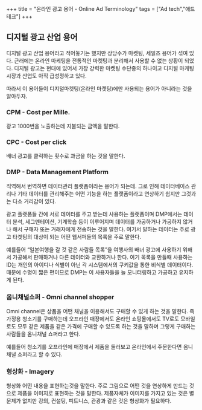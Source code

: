 +++
title = "온라인 광고 용어 - Online Ad Terminology"
tags = ["Ad tech","애드테크"]
+++

## 디지털 광고 산업 용어

디지털 광고 산업 용어라고 적어놓기는 했지만 상당수가 마켓팅, 세일즈 용어가 섞여 있다. 근래에는 온라인 마케팅을 전통적인 마켓팅과 분리해서 사용할 수 없는 상황이 되었다.  디지털 광고는 현대에 있어서 가장 강력한 마켓팅 수단중의 하나이고 디지털 마케팅 시장과 산업도 아직 급성정하고 있다.

따라서 이 용어들이 디지털마켓팅(온라인 마켓팅)에만 사용되는 용어가 아니라는 것을 알아두자.

### CPM - Cost per Mille.

광고 1000번을 노출하는데 지불되는 금액을 말한다.

### CPC - Cost per click

배너 광고를 클릭하는 횟수로 과금을 하는 것을 말한다.

### DMP - Data Management Platform

직역해서 번역하면 데이터관리 플랫폼이라는 용어가 되는데. 그로 인해 데이터베이스 관리나 기타 데이터를 관리해주는 어떤 기능을 하는 플랫폼이라고 연상하기 쉽지만 그것과는 다소 거리감이 있다.

광고 플랫폼들 간에 서로 데이터를 주고 받는데 사용하는 플랫폼이며 DMP에서는 데이터 분석, 세그멘테이션, 기계학습 등이 이루어지며 데이터를 가공하거나 가공하지 않거나 해서 구매자 또는 거래자에게 전송하는 것을 말한다. 여기서 말하는 데이터는 주로 광고 타겟팅의 대상이 되는 어떤 웹서퍼들의 목록을 주로 말한다.

예를들어 “일본여행을 갈 것 같은 사람들 목록”을 여행사의 배너 광고에 사용하기 위해서 가공해서 판매하거나 다른 데이터와 교환하거나 한다.  여기 목록을 만들때 사용하는 ID는 개인의 아이디나 식별이 아닌 각 시스템에서의 쿠키값을 통한 비식별 데이터이다.  때문에 수명이 짧은 편이므로 DMP는 이 사용자들을 늘 모니터링하고 가공하고 유지하게 된다.

### 옴니채널쇼퍼 - Omni channel shopper

Omni channel은 상품을 어떤 채널을 이용해서도 구매할 수 있게 하는 것을 말한다. 즉 가정용 청소기를 구매하는데 오프라인 매장에서도 온라인 쇼핑몰에서도 TV로도 모바일로도 모두 같은 제품을 같은 가격에 구매할 수 있도록 하는 것을 말하며 그렇게 구매하는 사람들을 옴니채널 쇼퍼라고 한다.

예를들어 청소기를 오프라인에 매장에서 제품을 둘러보고 온라인에서 주문한다면 옴니채널 쇼퍼라고 할 수 있다.

### 형상화 - Imagery

형상화 어떤 내용을 표현하는것을 말한다. 주로 그림으로 어떤 것을 연상하게 만드는 것으로 제품을 이미지로 표현하는 것을 말한다. 제품자체가 이미지를 가지고 있는 것은 별문제가 없지만 강의, 컨설팅, 피트니스, 관광과 같은 것은 형상화가 필요하다.
 